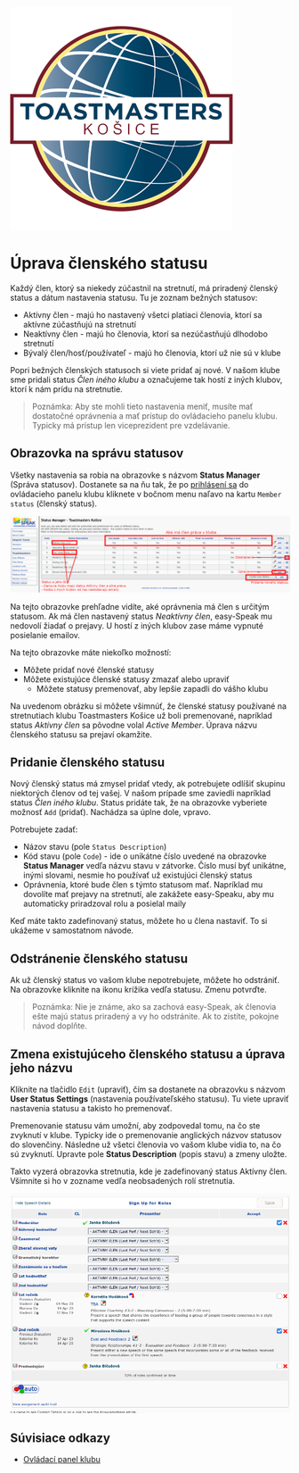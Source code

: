 ![Logo Toastmasters Košice][logo]
# Úprava členského statusu
Každý člen, ktorý sa niekedy zúčastnil na stretnutí, má priradený členský status a dátum nastavenia statusu. Tu je zoznam bežných statusov:
- Aktívny člen - majú ho nastavený všetci platiaci členovia, ktorí sa aktívne zúčastňujú na stretnutí
- Neaktívny člen - majú ho členovia, ktorí sa nezúčastňujú dlhodobo stretnutí
- Bývalý člen/hosť/používateľ - majú ho členovia, ktorí už nie sú v klube

Popri bežných členských statusoch si viete pridať aj nové. V našom klube sme pridali status *Člen iného klubu* a označujeme tak hostí z iných klubov, ktorí k nám prídu na stretnutie.

> Poznámka: Aby ste mohli tieto nastavenia meniť, musíte mať dostatočné oprávnenia a mať prístup do ovládacieho panelu klubu. Typicky má prístup len viceprezident pre vzdelávanie.

## Obrazovka na správu statusov
Všetky nastavenia sa robia na obrazovke s názvom **Status Manager** (Správa statusov). Dostanete sa na ňu tak, že po [prihlásení sa][ovladaci-panel-klubu] do ovládacieho panelu klubu kliknete v bočnom menu naľavo na kartu `Member status` (členský status).

![Správa členských statusov][sprava-clenskych-statusov]

Na tejto obrazovke prehľadne vidíte, aké oprávnenia má člen s určitým statusom. Ak má člen nastavený status *Neaktívny člen*, easy-Speak mu nedovolí žiadať o prejavy. U hostí z iných klubov zase máme vypnuté posielanie emailov.

Na tejto obrazovke máte niekoľko možností:
- Môžete pridať nové členské statusy
- Môžete existujúce členské statusy zmazať alebo upraviť
    - Môžete statusy premenovať, aby lepšie zapadli do vášho klubu

Na uvedenom obrázku si môžete všimnúť, že členské statusy používané na stretnutiach klubu Toastmasters Košice už boli premenované, napríklad status *Aktívny člen* sa pôvodne volal *Active Member*. Úprava názvu členského statusu sa prejaví okamžite.

## Pridanie členského statusu
Nový členský status má zmysel pridať vtedy, ak potrebujete odlíšiť skupinu niektorých členov od tej vašej. V našom prípade sme zaviedli napríklad status *Člen iného klubu*. Status pridáte tak, že na obrazovke vyberiete možnosť `Add` (pridať). Nachádza sa úplne dole, vpravo.

Potrebujete zadať:
- Názov stavu (pole `Status Description`)
- Kód stavu (pole `Code`) - ide o unikátne číslo uvedené na obrazovke **Status Manager** vedľa názvu stavu v zátvorke. Číslo musí byť unikátne, inými slovami, nesmie ho používať už existujúci členský status
- Oprávnenia, ktoré bude člen s týmto statusom mať. Napríklad mu dovolíte mať prejavy na stretnutí, ale zakážete easy-Speaku, aby mu automaticky priradzoval rolu a posielal maily

Keď máte takto zadefinovaný status, môžete ho u člena nastaviť. To si ukážeme v samostatnom návode.

## Odstránenie členského statusu
Ak už členský status vo vašom klube nepotrebujete, môžete ho odstrániť. Na obrazovke kliknite na ikonu krížika vedľa statusu. Zmenu potvrďte.

> Poznámka: Nie je známe, ako sa zachová easy-Speak, ak členovia ešte majú status priradený a vy ho odstránite. Ak to zistíte, pokojne návod doplňte.

## Zmena existujúceho členského statusu a úprava jeho názvu
Kliknite na tlačidlo `Edit` (upraviť), čím sa dostanete na obrazovku s názvom **User Status Settings** (nastavenia používateľského statusu). Tu viete upraviť nastavenia statusu a takisto ho premenovať.

Premenovanie statusu vám umožní, aby zodpovedal tomu, na čo ste zvyknutí v klube. Typicky ide o premenovanie anglických názvov statusov do slovenčiny. Následne už všetci členovia vo vašom klube vidia to, na čo sú zvyknutí. Upravte pole **Status Description** (popis stavu) a zmeny uložte.

Takto vyzerá obrazovka stretnutia, kde je zadefinovaný status Aktívny člen. Všimnite si ho v zozname vedľa neobsadených rolí stretnutia.

![Členský status v slovenčine][clensky-status-v-slovencine]

## Súvisiace odkazy
- [Ovládací panel klubu][ovladaci-panel-klubu]

[logo]: https://github.com/toastmasters-kosice/graficke-podklady/raw/master/Log%C3%A1/%C5%A0tandardn%C3%A9%20zmen%C5%A1en%C3%A9%20logo%20TMKE.png "Logo Toastmasters Košice"
[sprava-clenskych-statusov]: https://github.com/toastmasters-kosice/graficke-podklady/raw/master/Sn%C3%ADmky%20obrazovky/easy-Speak/Ovl%C3%A1dac%C3%AD%20panel%20klubu/%C4%8Clensk%C3%BD%20status.png "Správa členských statusov"
[clensky-status-v-slovencine]: https://github.com/toastmasters-kosice/graficke-podklady/raw/master/Sn%C3%ADmky%20obrazovky/easy-Speak/Ovl%C3%A1dac%C3%AD%20panel%20klubu/Role%20stretnutia%20v%20sloven%C4%8Dine.png "Členský status v slovenčine"
[ovladaci-panel-klubu]: 001%20Ovl%C3%A1dac%C3%AD%20panel%20klubu.md "Ovládací panel klubu"